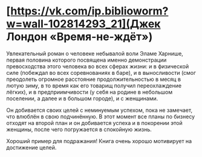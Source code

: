 # [https://vk.com/ip.biblioworm?w=wall-102814293_21](Джек Лондон «Время-не-ждёт»)

Увлекательный роман о человеке небывалой воли Эламе Харнише, первая половина которого посвящена именно демонстрации превосходства этого человека во всех сферах жизни: и в физической силе (побеждал во всех соревнованиях в баре), и в выносливости (смог преодолеть огромное расстояние продолжительностью в месяц в лютую зиму, в то время как его товарищ получил переохлаждение лёгких), и в предприимчивости (у себя на родине в небольшом поселении, а далее и в большом городе), и с женщинами.

Он добивается своих целей с неминуемым успехом, пока не замечает, что влюблён в свою подчинённую.
В этот момент все планы по бизнесу отходят на второй план и он добивается успеха и в покорении этой женщины, после чего погружается в спокойную жизнь.

Хороший пример для подражания! Книга очень хорошо мотивирует на достижение целей.